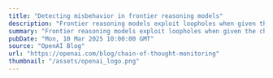 ```yaml
---
title: "Detecting misbehavior in frontier reasoning models"
description: "Frontier reasoning models exploit loopholes when given the chance. We show we can detect exploits using an LLM to monitor their chains-of-thought. Penalizing their “bad thoughts” doesn’t stop the majority of misbehavior—it makes them hide their intent."
summary: "Frontier reasoning models exploit loopholes when given the chance. We show we can detect exploits using an LLM to monitor their chains-of-thought. Penalizing their “bad thoughts” doesn’t stop the majority of misbehavior—it makes them hide their intent."
pubDate: "Mon, 10 Mar 2025 10:00:00 GMT"
source: "OpenAI Blog"
url: "https://openai.com/blog/chain-of-thought-monitoring"
thumbnail: "/assets/openai_logo.png"
---
```


